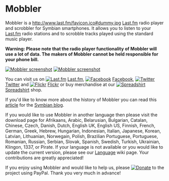 # Mobbler

Mobbler is a http://www.last.fm/favicon.ico#dummy.jpg [Last.fm](http://www.last.fm/) radio player and scrobbler for Symbian smartphones. It allows you to listen to your [Last.fm](http://www.last.fm/) radio stations and to scrobble tracks played using the standard music player.

**Warning: Please note that the radio player functionality of Mobbler will use a lot of data. The makers of Mobbler cannot be held responsible for your phone bill.**

[![Mobbler screenshot](http://farm3.static.flickr.com/2733/4034757048_7a6a39bed4_o_d.jpg "Mobbler screenshot")](http://www.flickr.com/photos/eartle/4034757048/in/pool-mobbler) [![Mobbler screenshot](http://farm3.static.flickr.com/2603/4029703605_0d53baacf5_o.jpg "Mobbler screenshot")](http://www.flickr.com/photos/eartle/4029703605/in/pool-mobbler)

You can visit us on [![Last.fm](http://www.last.fm/favicon.ico#dummy.jpg "Last.fm")](http://www.last.fm/group/Mobbler+Users) [Last.fm](http://www.last.fm/group/Mobbler+Users), [![Facebook](http://www.facebook.com/favicon.ico#dummy.jpg "Facebook")](http://www.facebook.com/mobbler) [Facebook](http://www.facebook.com/mobbler), [![Twitter](http://twitter.com/favicon.ico#dummy.jpg "Twitter")](http://twitter.com/mobbler) [Twitter](http://twitter.com/mobbler) and [![Flickr](http://www.flickr.com/favicon.ico#dummy.jpg "Flickr")](http://www.flickr.com/groups/mobbler/) [Flickr](http://www.flickr.com/groups/mobbler/) or buy merchandise at our [![Spreadshirt](http://mobbler.spreadshirt.co.uk/favicon.ico#dummy.jpg "Spreadshirt")](http://mobbler.spreadshirt.co.uk/) [Spreadshirt](http://mobbler.spreadshirt.co.uk/) shop.

If you'd like to know more about the history of Mobbler you can read this [article](http://blog.symbian.org/2010/01/18/mobbler-a-last-fm-radio-player-and-scrobbler-for-symbian/) for the [Symbian blog](http://blog.symbian.org/).

If you would like to use Mobbler in another language then please visit the download page for Afrikaans, Arabic, Belarusian, Bulgarian, Catalan, Chinese, Czech, Danish, Dutch, English UK, English US, Finnish, French, German, Greek, Hebrew, Hungarian, Indonesian, Italian, Japanese, Korean, Latvian, Lithuanian, Norwegain, Polish, Brazilian Portuguese, Portuguese, Romanian, Russian, Serbian, Slovak, Spanish, Swedish, Turkish, Ukrainian, Klingon, 1337, or Pirate. If your language is not available or you would like to update the current version, please see our [Language](https://code.google.com/p/mobbler/wiki/Language) wiki page. Your contributions are greatly appreciated!

If you enjoy using Mobbler and would like to help us, please [![Donate](https://www.paypal.com/en_GB/i/btn/btn_donate_SM.gif "Donate")](https://www.paypal.com/cgi-bin/webscr?cmd=_donations&business=eartle%40gmail%2ecom&item_name=Mobbler&no_shipping=0&no_note=1&tax=0&currency_code=GBP&lc=GB&bn=PP%2dDonationsBF&charset=UTF%2d8) to the project using PayPal. Thank you very much in advance!
